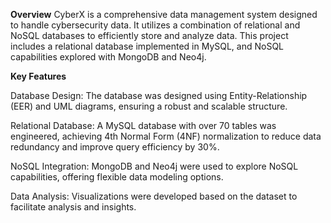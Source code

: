 **Overview**
CyberX is a comprehensive data management system designed to handle cybersecurity data. It utilizes a combination of relational and NoSQL databases to efficiently store and analyze data. This project includes a relational database implemented in MySQL, and NoSQL capabilities explored with MongoDB and Neo4j.

**Key Features**

Database Design: The database was designed using Entity-Relationship (EER) and UML diagrams, ensuring a robust and scalable structure.

Relational Database: A MySQL database with over 70 tables was engineered, achieving 4th Normal Form (4NF) normalization to reduce data redundancy and improve query efficiency by 30%.

NoSQL Integration: MongoDB and Neo4j were used to explore NoSQL capabilities, offering flexible data modeling options.

Data Analysis: Visualizations were developed based on the dataset to facilitate analysis and insights.
